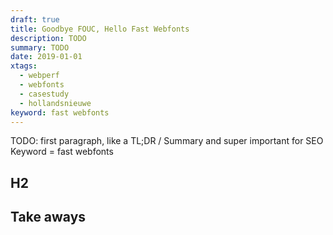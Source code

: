 ```yaml
---
draft: true
title: Goodbye FOUC, Hello Fast Webfonts
description: TODO
summary: TODO
date: 2019-01-01
xtags:
  - webperf
  - webfonts
  - casestudy
  - hollandsnieuwe
keyword: fast webfonts
---
```


TODO: first paragraph, like a TL;DR / Summary and super important for SEO
Keyword = fast webfonts


## H2


## Take aways

